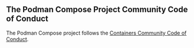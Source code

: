 ## The Podman Compose Project Community Code of Conduct

The Podman Compose project follows the [Containers Community Code of Conduct](https://github.com/containers/common/blob/master/CODE-OF-CONDUCT.md).
